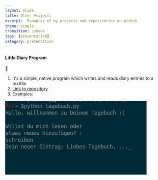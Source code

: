 ```yaml
---
layout: slide
title: Other Projects
excerpt:  Examples of my projects and repositories on github
theme: simple
transition: convex
tags: [presentation]
category: presentation
---
```

<section data-markdown>
  
#### Little Diary Program 
:notebook:

1. It's a simple, native program which writes and reads diary entries 
   to a textfile. 
2. [Link to repository](https://github.com/m1ghtfr3e/Diary)
3. Examples:

![](/images/tagebuch.png)
  
</section>

  

